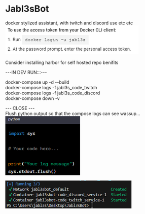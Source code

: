 # Jabl3sBot  
docker stylized assistant, with twitch and discord use etc etc  
![Alt text](assets/images/image.png)  
  
Consider installing harbor for self hosted repo benifits  
  
---IN DEV RUN:::---  

docker-compose up -d --build  
docker-compose logs -f jabl3s_code_twitch  
docker-compose logs -f jabl3s_code_discord  
docker-compose down -v  

--- CLOSE ---  
Flush python output so that the compose logs can see wassup...  
![Alt text](assets/images/image-1.png)  
  
![Alt text](assets/images/image-2.png)

  

